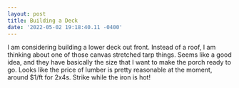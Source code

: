 ```yaml
--- 
layout: post 
title: Building a Deck 
date: '2022-05-02 19:18:40.11 -0400' 
--- 
```

I am considering building a lower deck out front. Instead of a roof, I am thinking about one of those canvas 
stretched tarp things. Seems like a good idea, and they have basically the size that I want to make the porch 
ready to go. Looks like the price of lumber is pretty reasonable at the moment, around $1/ft for 2x4s. Strike 
while the iron is hot!
